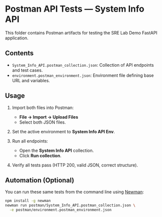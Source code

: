 # Postman API Tests — System Info API

This folder contains Postman artifacts for testing the SRE Lab Demo FastAPI application.

## Contents
- `System_Info_API.postman_collection.json`: Collection of API endpoints and test cases.
- `environment.postman_environment.json`: Environment file defining base URL and variables.

## Usage
1. Import both files into Postman:
   - **File → Import → Upload Files**
   - Select both JSON files.

2. Set the active environment to **System Info API Env**.

3. Run all endpoints:
   - Open the **System Info API** collection.
   - Click **Run collection**.

4. Verify all tests pass (HTTP 200, valid JSON, correct structure).

## Automation (Optional)
You can run these same tests from the command line using [Newman](https://www.npmjs.com/package/newman):

```bash
npm install -g newman
newman run postman/System_Info_API.postman_collection.json \
  -e postman/environment.postman_environment.json

